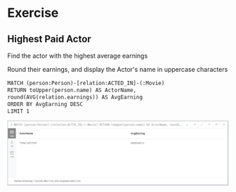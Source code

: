 # Exercise

## Highest Paid Actor

Find the actor with the highest average earnings

Round their earnings, and display the Actor's name in uppercase characters

```
MATCH (person:Person)-[relation:ACTED_IN]-(:Movie)
RETURN toUpper(person.name) AS ActorName, round(AVG(relation.earnings)) AS AvgEarning
ORDER BY AvgEarning DESC
LIMIT 1
```

![Exercise](https://github.com/aman7797/super-pancake/blob/master/Neo4j/img/exercise5.png)
